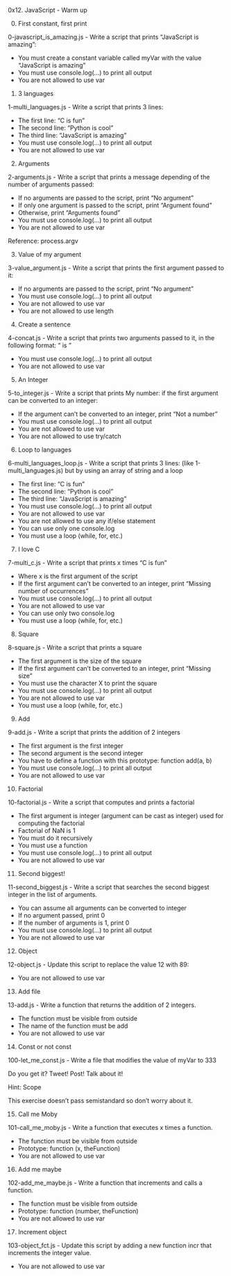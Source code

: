 0x12. JavaScript - Warm up

0. First constant, first print

0-javascript_is_amazing.js - Write a script that prints “JavaScript is amazing”:

- You must create a constant variable called myVar with the value “JavaScript is amazing”
- You must use console.log(...) to print all output
- You are not allowed to use var


1. 3 languages

1-multi_languages.js - Write a script that prints 3 lines:

- The first line: “C is fun”
- The second line: “Python is cool”
- The third line: “JavaScript is amazing”
- You must use console.log(...) to print all output
- You are not allowed to use var


2. Arguments

2-arguments.js - Write a script that prints a message depending of the number of arguments passed:

- If no arguments are passed to the script, print “No argument”
- If only one argument is passed to the script, print “Argument found”
- Otherwise, print “Arguments found”
- You must use console.log(...) to print all output
- You are not allowed to use var

Reference: process.argv


3. Value of my argument

3-value_argument.js - Write a script that prints the first argument passed to it:

- If no arguments are passed to the script, print “No argument”
- You must use console.log(...) to print all output
- You are not allowed to use var
- You are not allowed to use length


4. Create a sentence

4-concat.js - Write a script that prints two arguments passed to it, in the following format: “ is ”

- You must use console.log(...) to print all output
- You are not allowed to use var


5. An Integer

5-to_integer.js - Write a script that prints My number: <first argument converted in integer> if the first argument can be converted to an integer:

- If the argument can’t be converted to an integer, print “Not a number”
- You must use console.log(...) to print all output
- You are not allowed to use var
- You are not allowed to use try/catch


6. Loop to languages

6-multi_languages_loop.js - Write a script that prints 3 lines: (like 1-multi_languages.js) but by using an array of string and a loop

- The first line: “C is fun”
- The second line: “Python is cool”
- The third line: “JavaScript is amazing”
- You must use console.log(...) to print all output
- You are not allowed to use var
- You are not allowed to use any if/else statement
- You can use only one console.log
- You must use a loop (while, for, etc.)


7. I love C

7-multi_c.js - Write a script that prints x times “C is fun”

- Where x is the first argument of the script
- If the first argument can’t be converted to an integer, print “Missing number of occurrences”
- You must use console.log(...) to print all output
- You are not allowed to use var
- You can use only two console.log
- You must use a loop (while, for, etc.)


8. Square

8-square.js - Write a script that prints a square

- The first argument is the size of the square
- If the first argument can’t be converted to an integer, print “Missing size”
- You must use the character X to print the square
- You must use console.log(...) to print all output
- You are not allowed to use var
- You must use a loop (while, for, etc.)


9. Add

9-add.js - Write a script that prints the addition of 2 integers

- The first argument is the first integer
- The second argument is the second integer
- You have to define a function with this prototype: function add(a, b)
- You must use console.log(...) to print all output
- You are not allowed to use var


10. Factorial

10-factorial.js - Write a script that computes and prints a factorial

- The first argument is integer (argument can be cast as integer) used for computing the factorial
- Factorial of NaN is 1
- You must do it recursively
- You must use a function
- You must use console.log(...) to print all output
- You are not allowed to use var


11. Second biggest!

11-second_biggest.js - Write a script that searches the second biggest integer in the list of arguments.

- You can assume all arguments can be converted to integer
- If no argument passed, print 0
- If the number of arguments is 1, print 0
- You must use console.log(...) to print all output
- You are not allowed to use var


12. Object

12-object.js - Update this script to replace the value 12 with 89:

- You are not allowed to use var


13. Add file

13-add.js - Write a function that returns the addition of 2 integers.

- The function must be visible from outside
- The name of the function must be add
- You are not allowed to use var


14. Const or not const

100-let_me_const.js - Write a file that modifies the value of myVar to 333

Do you get it? Tweet! Post! Talk about it!

Hint: Scope

This exercise doesn’t pass semistandard so don’t worry about it.


15. Call me Moby

101-call_me_moby.js - Write a function that executes x times a function.

- The function must be visible from outside
- Prototype: function (x, theFunction)
- You are not allowed to use var


16. Add me maybe

102-add_me_maybe.js - Write a function that increments and calls a function.

- The function must be visible from outside
- Prototype: function (number, theFunction)
- You are not allowed to use var


17. Increment object

103-object_fct.js - Update this script by adding a new function incr that increments the integer value.

- You are not allowed to use var
